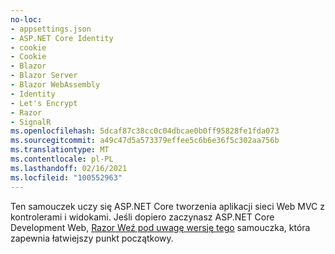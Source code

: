 ```yaml
---
no-loc:
- appsettings.json
- ASP.NET Core Identity
- cookie
- Cookie
- Blazor
- Blazor Server
- Blazor WebAssembly
- Identity
- Let's Encrypt
- Razor
- SignalR
ms.openlocfilehash: 5dcaf87c38cc0c04dbcae0b0ff95828fe1fda073
ms.sourcegitcommit: a49c47d5a573379effee5c6b6e36f5c302aa756b
ms.translationtype: MT
ms.contentlocale: pl-PL
ms.lasthandoff: 02/16/2021
ms.locfileid: "100552963"
---
```

Ten samouczek uczy się ASP.NET Core tworzenia aplikacji sieci Web MVC z kontrolerami i widokami. Jeśli dopiero zaczynasz ASP.NET Core Development Web, [ Razor Weź pod uwagę wersję tego](xref:tutorials/razor-pages/razor-pages-start) samouczka, która zapewnia łatwiejszy punkt początkowy.
